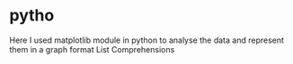 # pytho
Here I used matplotlib module in python to analyse the data and represent them in a graph format
List Comprehensions
